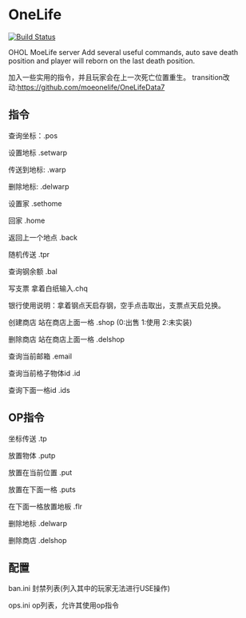 # OneLife

[![Build Status](http://43.254.216.98:8891/job/MoeLifeServer/badge/icon)](http://43.254.216.98:8891/job/MoeLifeServer/)

OHOL MoeLife server
Add several useful commands, auto save death position and player will reborn on the last death position.

加入一些实用的指令，并且玩家会在上一次死亡位置重生。
transition改动:https://github.com/moeonelife/OneLifeData7

## 指令

查询坐标：.pos

设置地标 .setwarp <warp>

传送到地标: .warp <warp>

删除地标: .delwarp <warp>

设置家 .sethome

回家 .home

返回上一个地点 .back

随机传送 .tpr

查询钢余额 .bal

写支票 拿着白纸输入.chq <number>

银行使用说明：拿着钢点天启存钢，空手点击取出，支票点天启兑换。

创建商店 站在商店上面一格 .shop <type>(0:出售 1:使用 2:未实装) <price>

删除商店 站在商店上面一格 .delshop

查询当前邮箱 .email

查询当前格子物体id .id

查询下面一格id .ids

## OP指令
坐标传送 .tp <x> <y>
  
放置物体 .putp <x> <y> <id>
  
放置在当前位置 .put <id>
  
放置在下面一格 .puts <id>
  
在下面一格放置地板 .flr <id>
  
删除地标 .delwarp <warp>
  
删除商店 .delshop

## 配置
ban.ini 封禁列表(列入其中的玩家无法进行USE操作)

ops.ini op列表，允许其使用op指令
